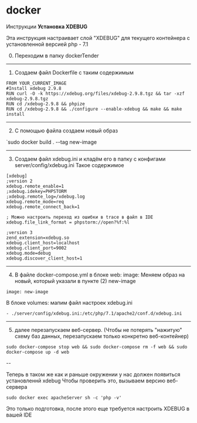 # docker
Инструкции
**Установка XDEBUG**

Эта инструкция настраивает слой "XDEBUG" для текущего контейнера с установленной версией php - 7.1

0. Переходим в папку dockerTender 

---

1. Создаем файл Dockerfile  с таким содержимым

```
FROM YOUR_CURRENT_IMAGE
#Install xdebug 2.9.8
RUN curl -O -k https://xdebug.org/files/xdebug-2.9.8.tgz && tar -xzf xdebug-2.9.8.tgz
RUN cd /xdebug-2.9.8 && phpize
RUN cd /xdebug-2.9.8 && ./configure --enable-xdebug && make && make install
```
---

2. С помощью файла создаем новый образ

`sudo docker build . --tag new-image

---

3. Создаем файл xdebug.ini и кладём его в папку с конфигами server/config/xdebug.ini
Такое содержимое 
```
[xdebug]
;version 2
xdebug.remote_enable=1
;xdebug.idekey=PHPSTORM
;xdebug.remote_log=/xdebug.log
xdebug.remote_mode=req
xdebug.remote_connect_back=1

; Можно настроить переход из ошибки в trace в файл в IDE
xdebug.file_link_format = phpstorm://open?%f:%l

;version 3
zend_extension=xdebug.so
xdebug.client_host=localhost
xdebug.client_port=9002
xdebug.mode=debug
xdebug.discover_client_host=1
```
---

4. В файле docker-compose.yml в блоке web: image: Меняем образ на новый, который указали в пункте (2) new-image
```
image: new-image
```
В блоке volumes: мапим файл настроек xdebug.ini
```
- ./server/config/xdebug.ini:/etc/php/7.1/apache2/conf.d/xdebug.ini
```

---

5. далее перезапускаем веб-сервер. (Чтобы не потерять "нажитую" схему баз данных, перезапускаем только конкретно веб-контейнер)

`sudo docker-compose stop web && sudo docker-compose rm -f web && sudo docker-compose up -d web`

--

Теперь в таком же как и раньше окружении у нас должен появиться установленнй xdebug
Чтобы проверить это, вызываем версию веб-сервера

`sudo docker exec apacheServer sh -c 'php -v'`

Это только подготовка, после этого еще требуется настроить XDEBUG в вашей IDE
